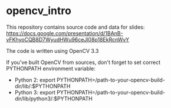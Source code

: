 # opencv_intro

This repository contains source code and data for slides: https://docs.google.com/presentation/d/1BAnB-vFKhyoCQB8D7WyudHWu96ceJl08p18EkRcnWvY

The code is written using OpenCV 3.3

If you've built OpenCV from sources, don't forget to set correct PYTHONPATH environment variable:
* Python 2: export PYTHONPATH=/path-to-your-opencv-build-dir/lib/:$PYTHONPATH
* Python 3: export PYTHONPATH=/path-to-your-opencv-build-dir/lib/python3/:$PYTHONPATH